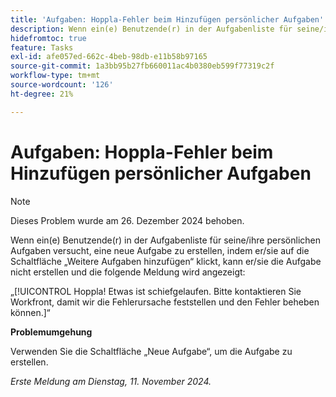 ```yaml
---
title: 'Aufgaben: Hoppla-Fehler beim Hinzufügen persönlicher Aufgaben'
description: Wenn ein(e) Benutzende(r) in der Aufgabenliste für seine/ihre persönlichen Aufgaben versucht, eine neue Aufgabe zu erstellen, indem er/sie auf die Schaltfläche „Weitere Aufgaben hinzufügen“ klickt, kann er/sie die Aufgabe nicht erstellen und eine Fehlermeldung wird angezeigt. Eine Problemumgehung ist verfügbar.
hidefromtoc: true
feature: Tasks
exl-id: afe057ed-662c-4beb-98db-e11b58b97165
source-git-commit: 1a3bb95b27fb660011ac4b0380eb599f77319c2f
workflow-type: tm+mt
source-wordcount: '126'
ht-degree: 21%

---
```


# Aufgaben: Hoppla-Fehler beim Hinzufügen persönlicher Aufgaben

>[!NOTE]
>
>Dieses Problem wurde am 26. Dezember 2024 behoben.

Wenn ein(e) Benutzende(r) in der Aufgabenliste für seine/ihre persönlichen Aufgaben versucht, eine neue Aufgabe zu erstellen, indem er/sie auf die Schaltfläche „Weitere Aufgaben hinzufügen“ klickt, kann er/sie die Aufgabe nicht erstellen und die folgende Meldung wird angezeigt:

„[!UICONTROL Hoppla! Etwas ist schiefgelaufen. Bitte kontaktieren Sie Workfront, damit wir die Fehlerursache feststellen und den Fehler beheben können.]“

**Problemumgehung**

Verwenden Sie die Schaltfläche „Neue Aufgabe“, um die Aufgabe zu erstellen.

_Erste Meldung am Dienstag, 11. November 2024._
